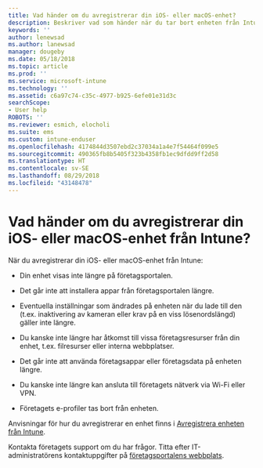 ```yaml
---
title: Vad händer om du avregistrerar din iOS- eller macOS-enhet?
description: Beskriver vad som händer när du tar bort enheten från Intune
keywords: ''
author: lenewsad
ms.author: lanewsad
manager: dougeby
ms.date: 05/18/2018
ms.topic: article
ms.prod: ''
ms.service: microsoft-intune
ms.technology: ''
ms.assetid: c6a97c74-c35c-4977-b925-6efe01e31d3c
searchScope:
- User help
ROBOTS: ''
ms.reviewer: esmich, elocholi
ms.suite: ems
ms.custom: intune-enduser
ms.openlocfilehash: 4174844d3507ebd2c37034a1a4e7f54464f099e5
ms.sourcegitcommit: 490365fb8b5405f323b4358fb1ec9dfdd9ff2d58
ms.translationtype: HT
ms.contentlocale: sv-SE
ms.lasthandoff: 08/29/2018
ms.locfileid: "43148478"
---
```

# <a name="what-happens-if-you-unenroll-your-ios-or-macos-device-from-intune"></a>Vad händer om du avregistrerar din iOS- eller macOS-enhet från Intune?

När du avregistrerar din iOS- eller macOS-enhet från Intune:

-   Din enhet visas inte längre på företagsportalen.

-   Det går inte att installera appar från företagsportalen längre.

-   Eventuella inställningar som ändrades på enheten när du lade till den (t.ex. inaktivering av kameran eller krav på en viss lösenordslängd) gäller inte längre.

-   Du kanske inte längre har åtkomst till vissa företagsresurser från din enhet, t.ex. filresurser eller interna webbplatser.

-   Det går inte att använda företagsappar eller företagsdata på enheten längre.

-   Du kanske inte längre kan ansluta till företagets nätverk via Wi-Fi eller VPN.

-   Företagets e-profiler tas bort från enheten.

Anvisningar för hur du avregistrerar en enhet finns i [Avregistrera enheten från Intune](unenroll-your-device-from-intune-ios.md).

Kontakta företagets support om du har frågor. Titta efter IT-administratörens kontaktuppgifter på [företagsportalens webbplats](https://go.microsoft.com/fwlink/?linkid=2010980).

